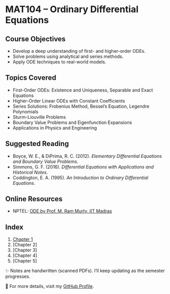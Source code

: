 # MAT104 – Ordinary Differential Equations

## Course Objectives
- Develop a deep understanding of first- and higher-order ODEs.
- Solve problems using analytical and series methods.
- Apply ODE techniques to real-world models.

## Topics Covered
- First-Order ODEs: Existence and Uniqueness, Separable and Exact Equations
- Higher-Order Linear ODEs with Constant Coefficients
- Series Solutions: Frobenius Method, Bessel’s Equation, Legendre Polynomials
- Sturm-Liouville Problems
- Boundary Value Problems and Eigenfunction Expansions
- Applications in Physics and Engineering

## Suggested Reading
- Boyce, W. E., & DiPrima, R. C. (2012). *Elementary Differential Equations and Boundary Value Problems*.
- Simmons, G. F. (2016). *Differential Equations with Applications and Historical Notes*.
- Coddington, E. A. (1995). *An Introduction to Ordinary Differential Equations*.

## Online Resources
- NPTEL: [ODE by Prof. M. Ram Murty, IIT Madras](https://nptel.ac.in/courses/111106100)

## Index

1. [Chapter 1](https://github.com/LakshitSinghBishtTM/Ordinary-Differential-Equations/blob/main/Chapter1.pdf)
2. [Chapter 2] 
3. [Chapter 3]  
4. [Chapter 4]
5. [Chapter 5]

✨ Notes are handwritten (scanned PDFs). I’ll keep updating as the semester progresses.

🔗 For more details, visit my [GitHub Profile](https://github.com/LakshitSinghBishtTM).

